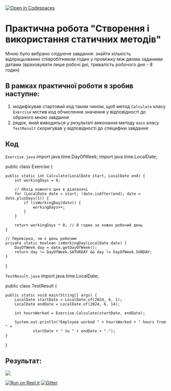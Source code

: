 [![Open in Codespaces](https://classroom.github.com/assets/launch-codespace-2972f46106e565e64193e422d61a12cf1da4916b45550586e14ef0a7c637dd04.svg)](https://classroom.github.com/open-in-codespaces?assignment_repo_id=18249430)
# Практична робота "Створення і використання статичних методів" 
Мною було вибрано слідуюче завдання: знайти кількість відпрацьованих співробітником годин у проміжку між двома заданими датами (враховувати лише робочі дні, тривалість робочого дня - 8 годин)
## В рамках практичної роботи я зробив наступне:
1. модифікував стартовий код таким чином, щоб метод ```Calculate``` класу ```Exercise``` містив код обчислення значення у відповідності до обраного мною завдання 
2. рядок, який виводиться у результаті виконання методу ```main``` класу ```TestResult```  скоригував у відповідності до специфіки завдання

## Код
```Exercise.java```
import java.time.DayOfWeek;
import java.time.LocalDate;

public class Exercise {

    public static int Calculate(LocalDate start, LocalDate end) {
        int workingDays = 0;

        // Обхід кожного дня в діапазоні
        for (LocalDate date = start; !date.isAfter(end); date = date.plusDays(1)) {
            if (isWorkingDay(date)) {
                workingDays++;
            }
        }

        return workingDays * 8; // 8 годин за кожен робочий день
    }

    // Перевірка, чи є день робочим
    private static boolean isWorkingDay(LocalDate date) {
        DayOfWeek day = date.getDayOfWeek();
        return day != DayOfWeek.SATURDAY && day != DayOfWeek.SUNDAY;
    }
}


```TestResult.java```
import java.time.LocalDate;

public class TestResult {

    public static void main(String[] args) {
        LocalDate startDate = LocalDate.of(2024, 6, 1);
        LocalDate endDate = LocalDate.of(2024, 6, 14);

        int hoursWorked = Exercise.Calculate(startDate, endDate);

        System.out.println("Employee worked " + hoursWorked + " hours from " +
                startDate + " to " + endDate + ".");
    }
}


## Результат:
![](https://github.com/ppc-ntu-khpi/methods-xxxx3423/blob/master/png/%D0%A1%D0%BD%D0%B8%D0%BC%D0%BE%D0%BA%20%D1%8D%D0%BA%D1%80%D0%B0%D0%BD%D0%B0%202025-06-19%20212530.png?raw=true)


[![Run on Repl.it](https://repl.it/badge/github/ppc-ntu-khpi/identifiers-types-starter)](https://repl.it/github/ppc-ntu-khpi/identifiers-types-starter) [![Gitter](https://badges.gitter.im/PPC-SE-2020/OOP.svg)](https://gitter.im/PPC-SE-2020/OOP?utm_source=badge&utm_medium=badge&utm_campaign=pr-badge)


